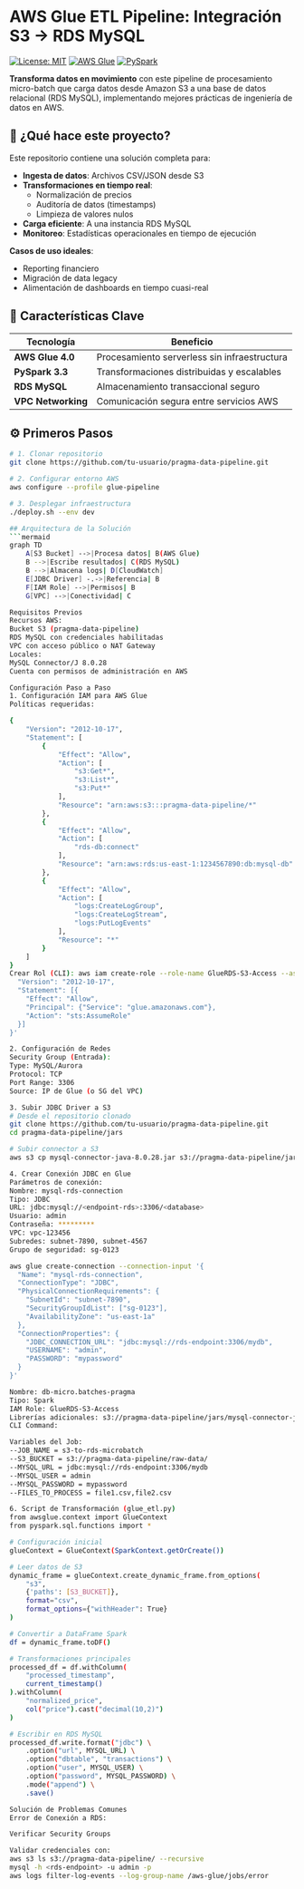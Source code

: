 # AWS Glue ETL Pipeline: Integración S3 → RDS MySQL

[![License: MIT](https://img.shields.io/badge/License-MIT-blue.svg)](https://opensource.org/licenses/MIT)
[![AWS Glue](https://img.shields.io/badge/AWS-Glue-orange)](https://aws.amazon.com/glue/)
[![PySpark](https://img.shields.io/badge/PySpark-3.3-red)](https://spark.apache.org/docs/latest/api/python/)

**Transforma datos en movimiento** con este pipeline de procesamiento micro-batch que carga datos desde Amazon S3 a una base de datos relacional (RDS MySQL), implementando mejores prácticas de ingeniería de datos en AWS.

## 🚀 ¿Qué hace este proyecto?

Este repositorio contiene una solución completa para:
- **Ingesta de datos**: Archivos CSV/JSON desde S3
- **Transformaciones en tiempo real**: 
  - Normalización de precios
  - Auditoría de datos (timestamps)
  - Limpieza de valores nulos
- **Carga eficiente**: A una instancia RDS MySQL
- **Monitoreo**: Estadísticas operacionales en tiempo de ejecución

**Casos de uso ideales**:
- Reporting financiero
- Migración de data legacy
- Alimentación de dashboards en tiempo cuasi-real

## 🔑 Características Clave

| Tecnología           | Beneficio                                  |
|----------------------|--------------------------------------------|
| **AWS Glue 4.0**     | Procesamiento serverless sin infraestructura |
| **PySpark 3.3**      | Transformaciones distribuidas y escalables |
| **RDS MySQL**        | Almacenamiento transaccional seguro        |
| **VPC Networking**   | Comunicación segura entre servicios AWS    |

## ⚙️ Primeros Pasos

```bash
# 1. Clonar repositorio
git clone https://github.com/tu-usuario/pragma-data-pipeline.git

# 2. Configurar entorno AWS
aws configure --profile glue-pipeline

# 3. Desplegar infraestructura
./deploy.sh --env dev

## Arquitectura de la Solución
```mermaid
graph TD
    A[S3 Bucket] -->|Procesa datos| B(AWS Glue)
    B -->|Escribe resultados| C(RDS MySQL)
    B -->|Almacena logs| D[CloudWatch]
    E[JDBC Driver] -.->|Referencia| B
    F[IAM Role] -->|Permisos| B
    G[VPC] -->|Conectividad| C

Requisitos Previos
Recursos AWS:
Bucket S3 (pragma-data-pipeline)
RDS MySQL con credenciales habilitadas
VPC con acceso público o NAT Gateway
Locales:
MySQL Connector/J 8.0.28
Cuenta con permisos de administración en AWS

Configuración Paso a Paso
1. Configuración IAM para AWS Glue
Políticas requeridas:

{
    "Version": "2012-10-17",
    "Statement": [
        {
            "Effect": "Allow",
            "Action": [
                "s3:Get*",
                "s3:List*",
                "s3:Put*"
            ],
            "Resource": "arn:aws:s3:::pragma-data-pipeline/*"
        },
        {
            "Effect": "Allow",
            "Action": [
                "rds-db:connect"
            ],
            "Resource": "arn:aws:rds:us-east-1:1234567890:db:mysql-db"
        },
        {
            "Effect": "Allow",
            "Action": [
                "logs:CreateLogGroup",
                "logs:CreateLogStream",
                "logs:PutLogEvents"
            ],
            "Resource": "*"
        }
    ]
}
Crear Rol (CLI): aws iam create-role --role-name GlueRDS-S3-Access --assume-role-policy-document '{
  "Version": "2012-10-17",
  "Statement": [{
    "Effect": "Allow",
    "Principal": {"Service": "glue.amazonaws.com"},
    "Action": "sts:AssumeRole"
  }]
}'

2. Configuración de Redes
Security Group (Entrada):
Type: MySQL/Aurora
Protocol: TCP
Port Range: 3306
Source: IP de Glue (o SG del VPC)

3. Subir JDBC Driver a S3
# Desde el repositorio clonado
git clone https://github.com/tu-usuario/pragma-data-pipeline.git
cd pragma-data-pipeline/jars

# Subir connector a S3
aws s3 cp mysql-connector-java-8.0.28.jar s3://pragma-data-pipeline/jars/

4. Crear Conexión JDBC en Glue
Parámetros de conexión:
Nombre: mysql-rds-connection
Tipo: JDBC
URL: jdbc:mysql://<endpoint-rds>:3306/<database>
Usuario: admin
Contraseña: *********
VPC: vpc-123456
Subredes: subnet-7890, subnet-4567
Grupo de seguridad: sg-0123

aws glue create-connection --connection-input '{
  "Name": "mysql-rds-connection",
  "ConnectionType": "JDBC",
  "PhysicalConnectionRequirements": {
    "SubnetId": "subnet-7890",
    "SecurityGroupIdList": ["sg-0123"],
    "AvailabilityZone": "us-east-1a"
  },
  "ConnectionProperties": {
    "JDBC_CONNECTION_URL": "jdbc:mysql://rds-endpoint:3306/mydb",
    "USERNAME": "admin",
    "PASSWORD": "mypassword"
  }
}'

Nombre: db-micro.batches-pragma
Tipo: Spark
IAM Role: GlueRDS-S3-Access
Librerías adicionales: s3://pragma-data-pipeline/jars/mysql-connector-java-8.0.28.jar
CLI Command:

Variables del Job:
--JOB_NAME = s3-to-rds-microbatch
--S3_BUCKET = s3://pragma-data-pipeline/raw-data/
--MYSQL_URL = jdbc:mysql://rds-endpoint:3306/mydb
--MYSQL_USER = admin
--MYSQL_PASSWORD = mypassword
--FILES_TO_PROCESS = file1.csv,file2.csv

6. Script de Transformación (glue_etl.py)
from awsglue.context import GlueContext
from pyspark.sql.functions import *

# Configuración inicial
glueContext = GlueContext(SparkContext.getOrCreate())

# Leer datos de S3
dynamic_frame = glueContext.create_dynamic_frame.from_options(
    "s3",
    {'paths': [S3_BUCKET]},
    format="csv",
    format_options={"withHeader": True}
)

# Convertir a DataFrame Spark
df = dynamic_frame.toDF()

# Transformaciones principales
processed_df = df.withColumn(
    "processed_timestamp", 
    current_timestamp()
).withColumn(
    "normalized_price", 
    col("price").cast("decimal(10,2)")
)

# Escribir en RDS MySQL
processed_df.write.format("jdbc") \
    .option("url", MYSQL_URL) \
    .option("dbtable", "transactions") \
    .option("user", MYSQL_USER) \
    .option("password", MYSQL_PASSWORD) \
    .mode("append") \
    .save()

Solución de Problemas Comunes
Error de Conexión a RDS:

Verificar Security Groups

Validar credenciales con:
aws s3 ls s3://pragma-data-pipeline/ --recursive
mysql -h <rds-endpoint> -u admin -p
aws logs filter-log-events --log-group-name /aws-glue/jobs/error

